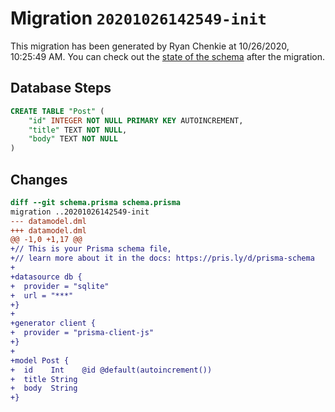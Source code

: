 # Migration `20201026142549-init`

This migration has been generated by Ryan Chenkie at 10/26/2020, 10:25:49 AM.
You can check out the [state of the schema](./schema.prisma) after the migration.

## Database Steps

```sql
CREATE TABLE "Post" (
    "id" INTEGER NOT NULL PRIMARY KEY AUTOINCREMENT,
    "title" TEXT NOT NULL,
    "body" TEXT NOT NULL
)
```

## Changes

```diff
diff --git schema.prisma schema.prisma
migration ..20201026142549-init
--- datamodel.dml
+++ datamodel.dml
@@ -1,0 +1,17 @@
+// This is your Prisma schema file,
+// learn more about it in the docs: https://pris.ly/d/prisma-schema
+
+datasource db {
+  provider = "sqlite"
+  url = "***"
+}
+
+generator client {
+  provider = "prisma-client-js"
+}
+
+model Post {
+  id    Int    @id @default(autoincrement())
+  title String
+  body  String
+}
```



